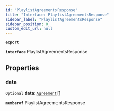 ```yaml
---
id: "PlaylistAgreementsResponse"
title: "Interface: PlaylistAgreementsResponse"
sidebar_label: "PlaylistAgreementsResponse"
sidebar_position: 0
custom_edit_url: null
---
```


**`export`**

**`interface`** PlaylistAgreementsResponse

## Properties

### data

 `Optional` **data**: [`Agreement`](Agreement.md)[]

**`memberof`** PlaylistAgreementsResponse

